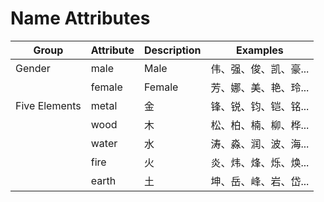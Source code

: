 # Name Attributes

| Group  | Attribute  | Description  | Examples  |
|--------|-----------|----------|-----------|
| Gender | male      | Male     | 伟、强、俊、凯、豪... |
|        | female    | Female   | 芳、娜、美、艳、玲... |
| Five Elements | metal  | 金  | 锋、锐、钧、铠、铭... |
|        | wood      | 木    | 松、柏、楠、柳、桦... |
|        | water     | 水   | 涛、淼、润、波、海... |
|        | fire      | 火    | 炎、炜、烽、烁、焕... |
|        | earth     | 土   | 坤、岳、峰、岩、岱... |
